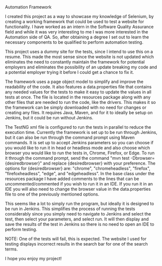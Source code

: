 Automation Framework

I created this project as a way to showcase my knowledge of Selenium, by creating a working framework 
that could be used to test a website for functionality. I have worked as an intern in the Software 
Quality Assurance field and while it was very interesting to me I was more interested in the Automation
side of QA. So, after obtaining a degree I set out to learn the necessary components to be qualified to perform 
automation testing. 

This project uses a dummy site for the tests, since I intend to use this on a resume. This made the most sense 
since the website is not updated which eliminates the need to constantly maintain the framework for potential employers
and eliminates the possibility of an update breaking my code and a potential employer trying it before I could get a chance to fix it.

The framework uses a page object model to simplify and improve the readability of the code. It also features a data.properties
file that contains any needed values for the tests to make it easy to update the values in all tests at once. The file is 
located in the resources package along with any other files that are needed to run the code, like the drivers. This makes it 
so the framework can be simply downloaded with no need for changes or creating any files. It requires Java, Maven, and for it
to ideally be setup on Jenkins, but it could be run without Jenkins.

The TestNG xml file is configured to run the tests in parallel to reduce the execution time. Currently the framework is set up
to be run through Jenkins, but it can also be run through the command prompt using Maven commands. It is set up to accept
Jenkins parameters so you can choose if you would like to run it in head or headless mode and also choose which browser you would like 
to run the tests in, Chrome, Firefox, or Edge. To run it through the command prompt, send the command "mvn test -Dbrowser={desiredbrowser}" 
and replace {desiredbrowser} with your preference. The options for {desiredbrowser} are: "chrome", "chromeheadless", "firefox", 
"firefoxheadless", "edge", and "edgeheadless". In the base class under the resources package I have added comments to the lines that can be 
uncommented/commented if you wish to run it in an IDE. If you run it in an IDE you will also need to change the browser value in the
data.properties file to one of the previously mentioned options.

This seems like a lot to simply run the program, but ideally it is designed to be run in Jenkins. This simplifies the process of running the
tests considerably since you simply need to navigate to Jenkins and select the test, then select your parameters, and select run. It will then 
display and save the results of the test in Jenkins so there is no need to open an IDE to perform testing.

NOTE: One of the tests will fail, this is expected. The website I used for testing displays incorrect results in the search bar for one 
of the search terms.

I hope you enjoy my project!
